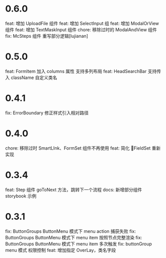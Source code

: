 <!--

// Please add your own contribution below inside the Master section, no need to
// set a version number, that happens during a deploy. Thanks!
//
// These docs are aimed at users rather than danger developers, so please limit technical
// terminology in here.

// Note: if this is your first PR, you'll need to add your URL to the footnotes
//       see the bottom of this file. The list there is sorted, try to follow that.

-->

# 0.6.0

feat: 增加 UploadFile 组件
feat: 增加 SelectInput 组
feat: 增加 ModalOrView 组件
feat: 增加 TextMaskInput 组件
chore: 移除过时的 ModalAndView 组件
fix: McSteps 组件 重写部分逻辑[lujianan]

# 0.5.0

feat: FormItem 加入 columns 属性 支持多列布局
feat: HeadSearchBar 支持传入 className 自定义类名

# 0.4.1

fix: ErrorBoundary 修正样式引入相对路径

# 0.4.0

chore: 移除过时 SmartLInk、FormSet 组件不再使用
feat: 简化 FieldSet 重新实现

# 0.3.4

feat: Step 组件 goToNext 方法，跳转下一个流程
docs: 新增部分组件 storybook 示例

# 0.3.1

fix: ButtonGroups ButtonMenu 模式下 menu action 捕获失败
fix: ButtonGroups ButtonMenu 模式下 menu item 按照节点完整渲染
fix: ButtonGroups ButtonMenu 模式下 menu item 多次触发
fix: buttonGroup menu 模式 权限控制
feat: 增加指定 OverLay，类名字段
